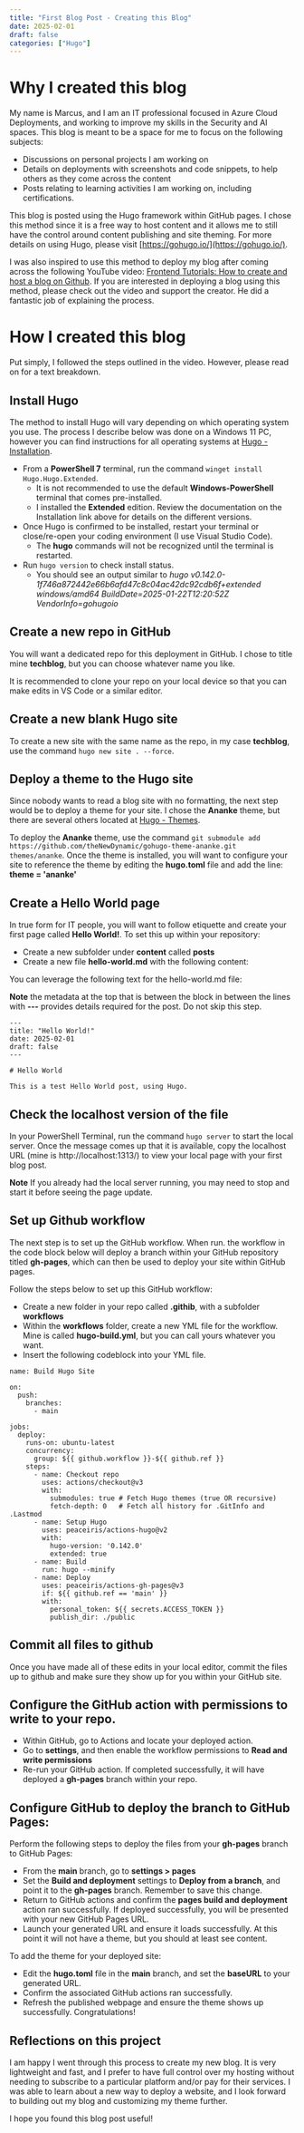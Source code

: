 ```yaml
---
title: "First Blog Post - Creating this Blog"
date: 2025-02-01
draft: false
categories: ["Hugo"]
---
```


# Why I created this blog

My name is Marcus, and I am an IT professional focused in Azure Cloud Deployments, and working to improve my skills in the Security and AI spaces. This blog is meant to be a space for me to focus on the following subjects:

- Discussions on personal projects I am working on
- Details on deployments with screenshots and code snippets, to help others as they come across the content
- Posts relating to learning activities I am working on, including certifications.

This blog is posted using the Hugo framework within GitHub pages. I chose this method since it is a free way to host content and it allows me to still have the control around content publishing and site theming. For more details on using Hugo, please visit [https://gohugo.io/](https://gohugo.io/).

I was also inspired to use this method to deploy my blog after coming across the following YouTube video: [Frontend Tutorials: How to create and host a blog on Github](https://www.youtube.com/watch?v=nTLzLhFG9mc). If you are interested in deploying a blog using this method, please check out the video and support the creator. He did a fantastic job of explaining the process.

# How I created this blog

Put simply, I followed the steps outlined in the video. However, please read on for a text breakdown.

## Install Hugo

The method to install Hugo will vary depending on which operating system you use. The process I describe below was done on a Windows 11 PC, however you can find instructions for all operating systems at [Hugo - Installation](https://gohugo.io/installation/).

- From a **PowerShell 7** terminal, run the command ```winget install Hugo.Hugo.Extended```.
  - It is not recommended to use the default **Windows-PowerShell** terminal that comes pre-installed.
  - I installed the **Extended** edition. Review the documentation on the Installation link above for details on the different versions.
- Once Hugo is confirmed to be installed, restart your terminal or close/re-open your coding environment (I use Visual Studio Code).
  - The **hugo** commands will not be recognized until the terminal is restarted.
- Run ```hugo version``` to check install status.
  - You should see an output similar to *hugo v0.142.0-1f746a872442e66b6afd47c8c04ac42dc92cdb6f+extended windows/amd64 BuildDate=2025-01-22T12:20:52Z VendorInfo=gohugoio*

## Create a new repo in GitHub

You will want a dedicated repo for this deployment in GitHub. I chose to title mine **techblog**, but you can choose whatever name you like. 

It is recommended to clone your repo on your local device so that you can make edits in VS Code or a similar editor.

## Create a new blank Hugo site

To create a new site with the same name as the repo, in my case **techblog**, use the command ```hugo new site . --force```.

## Deploy a theme to the Hugo site

Since nobody wants to read a blog site with no formatting, the next step would be to deploy a theme for your site. I chose the **Ananke** theme, but there are several others located at [Hugo - Themes](https://themes.gohugo.io/).

To deploy the **Ananke** theme, use the command ```git submodule add https://github.com/theNewDynamic/gohugo-theme-ananke.git themes/ananke```. Once the theme is installed, you will want to configure your site to reference the theme by editing the **hugo.toml** file and add the line: **theme = 'ananke'**

## Create a Hello World page

In true form for IT people, you will want to follow etiquette and create your first page called **Hello World!**. To set this up within your repository:

- Create a new subfolder under **content** called **posts**
- Create a new file **hello-world.md** with the following content:

You can leverage the following text for the hello-world.md file:

**Note** the metadata at the top that is between the block in between the lines with **---** provides details required for the post. Do not skip this step.

```
---
title: "Hello World!"
date: 2025-02-01
draft: false
---

# Hello World

This is a test Hello World post, using Hugo.
```

## Check the localhost version of the file

In your PowerShell Terminal, run the command ```hugo server``` to start the local server. Once the message comes up that it is available, copy the localhost URL (mine is http://localhost:1313/) to view your local page with your first blog post.

**Note** If you already had the local server running, you may need to stop and start it before seeing the page update.

## Set up Github workflow

The next step is to set up the GitHub workflow. When run. the workflow in the code block below will deploy a branch within your GitHub repository titled **gh-pages**, which can then be used to deploy your site within GitHub pages.

Follow the steps below to set up this GitHub workflow: 

- Create a new folder in your repo called **.githib**, with a subfolder **workflows**
- Within the **workflows** folder, create a new YML file for the workflow. Mine is called **hugo-build.yml**, but you can call yours whatever you want.
- Insert the following codeblock into your YML file.

```
name: Build Hugo Site

on:
  push:
    branches:
      - main 

jobs:
  deploy:
    runs-on: ubuntu-latest
    concurrency:
      group: ${{ github.workflow }}-${{ github.ref }}
    steps:
      - name: Checkout repo
        uses: actions/checkout@v3
        with:
          submodules: true # Fetch Hugo themes (true OR recursive)
          fetch-depth: 0   # Fetch all history for .GitInfo and .Lastmod
      - name: Setup Hugo
        uses: peaceiris/actions-hugo@v2
        with:
          hugo-version: '0.142.0'
          extended: true
      - name: Build
        run: hugo --minify
      - name: Deploy
        uses: peaceiris/actions-gh-pages@v3
        if: ${{ github.ref == 'main' }}
        with: 
          personal_token: ${{ secrets.ACCESS_TOKEN }}
          publish_dir: ./public
```

## Commit all files to github

Once you have made all of these edits in your local editor, commit the files up to github and make sure they show up for you within your GitHub site.

## Configure the GitHub action with permissions to write to your repo.

- Within GitHub, go to Actions and locate your deployed action.
- Go to **settings**, and then enable the workflow permissions to **Read and write permissions**
- Re-run your GitHub action. If completed successfully, it will have deployed a **gh-pages** branch within your repo.

## Configure GitHub to deploy the branch to GitHub Pages:

Perform the following steps to deploy the files from your **gh-pages** branch to GitHub Pages:

- From the **main** branch, go to **settings > pages**
- Set the **Build and deployment** settings to **Deploy from a branch**, and point it to the **gh-pages** branch. Remember to save this change.
- Return to GitHub actions and confirm the **pages build and deployment** action ran successfully. If deployed successfully, you will be presented with your new GitHub Pages URL.
- Launch your generated URL and ensure it loads successfully. At this point it will not have a theme, but you should at least see content.

To add the theme for your deployed site:

- Edit the **hugo.toml** file in the **main** branch, and set the **baseURL** to your generated URL.
- Confirm the associated GitHub actions ran successfully.
- Refresh the published webpage and ensure the theme shows up successfully. Congratulations!

## Reflections on this project

I am happy I went through this process to create my new blog. It is very lightweight and fast, and I prefer to have full control over my hosting without needing to subscribe to a particular platform and/or pay for their services. I was able to learn about a new way to deploy a website, and I look forward to building out my blog and customizing my theme further. 

I hope you found this blog post useful!